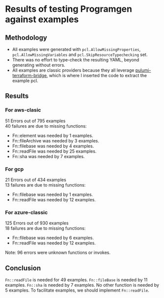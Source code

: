 # Results of testing Programgen against examples

## Methodology

- All examples were generated with `pcl.AllowMissingProperties`,
  `pcl.AllowMissingVariables` and `pcl.SkipResourceTypechecking` set.
- There was no effort to type-check the resulting YAML, beyond generating
  without errors.
- All examples are classic providers because they all leverage
  [pulumi-terraform-bridge](https://github.com/pulumi/pulumi-terraform-bridge),
  which is where I inserted the code to extract the example pcl. 

## Results

### For aws-clasic
51 Errors out of 795 examples  
40 failures are due to missing functions:  
- Fn::element was needed by 1 examples.
- Fn::fileArchive was needed by 3 examples.
- Fn::filebase was needed by 4 examples.
- Fn::readFile was needed by 25 examples.
- Fn::sha was needed by 7 examples.

### For gcp
21 Errors out of 434 examples  
13 failures are due to missing functions:  
- Fn::filebase was needed by 1 examples.
- Fn::readFile was needed by 12 examples.

### For azure-classic
125 Errors out of 930 examples  
18 failures are due to missing functions:  
- Fn::filebase was needed by 6 examples.
- Fn::readFile was needed by 12 examples.

Note: 96 errors were unknown functions or invokes.

## Conclusion
`Fn::readFile` is needed for 49 examples. `Fn::fileBase` is needed by 11
examples. `Fn::sha` is needed by 7 examples. No other function is needed by 5
examples. To facilitate examples, we should implement `Fn::readFile`.
